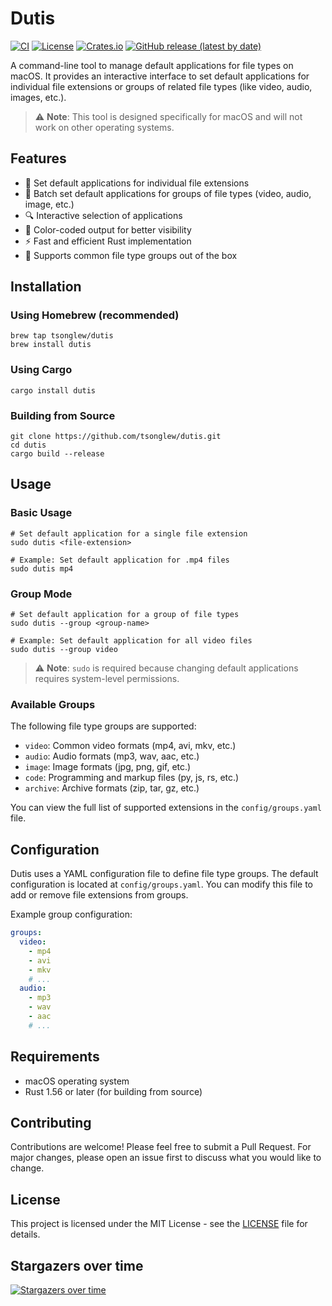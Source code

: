 # Dutis

[![CI](https://github.com/tsonglew/dutis/actions/workflows/ci.yml/badge.svg)](https://github.com/tsonglew/dutis/actions/workflows/ci.yml)
[![License](https://img.shields.io/github/license/tsonglew/dutis)](https://github.com/tsonglew/dutis/blob/master/LICENSE)
[![Crates.io](https://img.shields.io/crates/v/dutis)](https://crates.io/crates/dutis)
[![GitHub release (latest by date)](https://img.shields.io/github/v/release/tsonglew/dutis)](https://github.com/tsonglew/dutis/releases)

A command-line tool to manage default applications for file types on macOS. It provides an interactive interface to set default applications for individual file extensions or groups of related file types (like video, audio, images, etc.).

> ⚠️ **Note**: This tool is designed specifically for macOS and will not work on other operating systems.

## Features

- 🎯 Set default applications for individual file extensions
- 👥 Batch set default applications for groups of file types (video, audio, image, etc.)
- 🔍 Interactive selection of applications
- 🎨 Color-coded output for better visibility
- ⚡ Fast and efficient Rust implementation
- 🔄 Supports common file type groups out of the box

## Installation

### Using Homebrew (recommended)

```shell
brew tap tsonglew/dutis
brew install dutis
```

### Using Cargo

```shell
cargo install dutis
```

### Building from Source

```shell
git clone https://github.com/tsonglew/dutis.git
cd dutis
cargo build --release
```

## Usage

### Basic Usage

```shell
# Set default application for a single file extension
sudo dutis <file-extension>

# Example: Set default application for .mp4 files
sudo dutis mp4
```

### Group Mode

```shell
# Set default application for a group of file types
sudo dutis --group <group-name>

# Example: Set default application for all video files
sudo dutis --group video
```

> ⚠️ **Note**: `sudo` is required because changing default applications requires system-level permissions.

### Available Groups

The following file type groups are supported:

- `video`: Common video formats (mp4, avi, mkv, etc.)
- `audio`: Audio formats (mp3, wav, aac, etc.)
- `image`: Image formats (jpg, png, gif, etc.)
- `code`: Programming and markup files (py, js, rs, etc.)
- `archive`: Archive formats (zip, tar, gz, etc.)

You can view the full list of supported extensions in the `config/groups.yaml` file.

## Configuration

Dutis uses a YAML configuration file to define file type groups. The default configuration is located at `config/groups.yaml`. You can modify this file to add or remove file extensions from groups.

Example group configuration:

```yaml
groups:
  video:
    - mp4
    - avi
    - mkv
    # ...
  audio:
    - mp3
    - wav
    - aac
    # ...
```

## Requirements

- macOS operating system
- Rust 1.56 or later (for building from source)

## Contributing

Contributions are welcome! Please feel free to submit a Pull Request. For major changes, please open an issue first to discuss what you would like to change.

## License

This project is licensed under the MIT License - see the [LICENSE](LICENSE) file for details.

## Stargazers over time

[![Stargazers over time](https://starchart.cc/tsonglew/dutis.svg?variant=adaptive)](https://starchart.cc/tsonglew/dutis)
